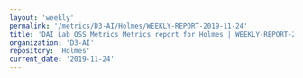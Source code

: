 ```yaml
---
layout: 'weekly'
permalink: '/metrics/D3-AI/Holmes/WEEKLY-REPORT-2019-11-24'
title: 'DAI Lab OSS Metrics Metrics report for Holmes | WEEKLY-REPORT-2019-11-24'
organization: 'D3-AI'
repository: 'Holmes'
current_date: '2019-11-24'
---
```


